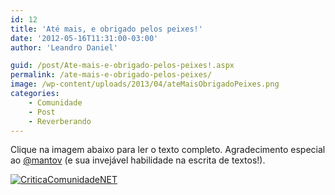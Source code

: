 ```yaml
---
id: 12
title: 'Até mais, e obrigado pelos peixes!'
date: '2012-05-16T11:31:00-03:00'
author: 'Leandro Daniel'

guid: /post/Ate-mais-e-obrigado-pelos-peixes!.aspx
permalink: /ate-mais-e-obrigado-pelos-peixes/
image: /wp-content/uploads/2013/04/ateMaisObrigadoPeixes.png
categories:
    - Comunidade
    - Post
    - Reverberando
---
```


Clique na imagem abaixo para ler o texto completo. Agradecimento especial ao [@mantov](http://twitter.com/mantov) (e sua invejável habilidade na escrita de textos!).

[![CriticaComunidadeNET](http://leandrodaniel.com/pics/CriticaComunidadeNET.png "CriticaComunidadeNET")](https://gist.github.com/2709913)